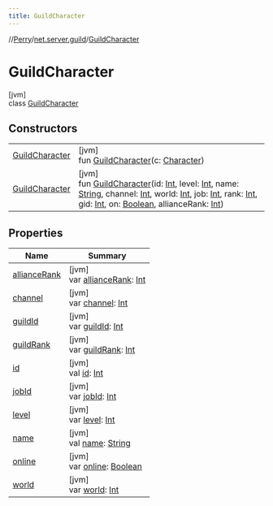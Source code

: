 ```yaml
---
title: GuildCharacter
---
```

//[Perry](../../../index.html)/[net.server.guild](../index.html)/[GuildCharacter](index.html)



# GuildCharacter



[jvm]\
class [GuildCharacter](index.html)



## Constructors


| | |
|---|---|
| [GuildCharacter](-guild-character.html) | [jvm]<br>fun [GuildCharacter](-guild-character.html)(c: [Character](../../client/-character/index.html)) |
| [GuildCharacter](-guild-character.html) | [jvm]<br>fun [GuildCharacter](-guild-character.html)(id: [Int](https://kotlinlang.org/api/latest/jvm/stdlib/kotlin/-int/index.html), level: [Int](https://kotlinlang.org/api/latest/jvm/stdlib/kotlin/-int/index.html), name: [String](https://kotlinlang.org/api/latest/jvm/stdlib/kotlin/-string/index.html), channel: [Int](https://kotlinlang.org/api/latest/jvm/stdlib/kotlin/-int/index.html), world: [Int](https://kotlinlang.org/api/latest/jvm/stdlib/kotlin/-int/index.html), job: [Int](https://kotlinlang.org/api/latest/jvm/stdlib/kotlin/-int/index.html), rank: [Int](https://kotlinlang.org/api/latest/jvm/stdlib/kotlin/-int/index.html), gid: [Int](https://kotlinlang.org/api/latest/jvm/stdlib/kotlin/-int/index.html), on: [Boolean](https://kotlinlang.org/api/latest/jvm/stdlib/kotlin/-boolean/index.html), allianceRank: [Int](https://kotlinlang.org/api/latest/jvm/stdlib/kotlin/-int/index.html)) |


## Properties


| Name | Summary |
|---|---|
| [allianceRank](alliance-rank.html) | [jvm]<br>var [allianceRank](alliance-rank.html): [Int](https://kotlinlang.org/api/latest/jvm/stdlib/kotlin/-int/index.html) |
| [channel](channel.html) | [jvm]<br>var [channel](channel.html): [Int](https://kotlinlang.org/api/latest/jvm/stdlib/kotlin/-int/index.html) |
| [guildId](guild-id.html) | [jvm]<br>var [guildId](guild-id.html): [Int](https://kotlinlang.org/api/latest/jvm/stdlib/kotlin/-int/index.html) |
| [guildRank](guild-rank.html) | [jvm]<br>var [guildRank](guild-rank.html): [Int](https://kotlinlang.org/api/latest/jvm/stdlib/kotlin/-int/index.html) |
| [id](id.html) | [jvm]<br>val [id](id.html): [Int](https://kotlinlang.org/api/latest/jvm/stdlib/kotlin/-int/index.html) |
| [jobId](job-id.html) | [jvm]<br>var [jobId](job-id.html): [Int](https://kotlinlang.org/api/latest/jvm/stdlib/kotlin/-int/index.html) |
| [level](level.html) | [jvm]<br>var [level](level.html): [Int](https://kotlinlang.org/api/latest/jvm/stdlib/kotlin/-int/index.html) |
| [name](name.html) | [jvm]<br>val [name](name.html): [String](https://kotlinlang.org/api/latest/jvm/stdlib/kotlin/-string/index.html) |
| [online](online.html) | [jvm]<br>var [online](online.html): [Boolean](https://kotlinlang.org/api/latest/jvm/stdlib/kotlin/-boolean/index.html) |
| [world](world.html) | [jvm]<br>var [world](world.html): [Int](https://kotlinlang.org/api/latest/jvm/stdlib/kotlin/-int/index.html) |

